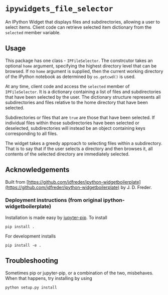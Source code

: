 # `ipywidgets_file_selector`

An IPython Widget that displays files and subdirectories, allowing a user to select items. Client code can retrieve selected item dictionary from the `selected` member variable.

## Usage

This package has one class - `IPFileSelector`. The constrcutor takes an optional `home` argument, specifying the highest directory level that can be browsed. If no `home` argument is supplied, then the current working directory of the IPython notebook as determined by `os.getcwd()` is used.

At any time, client code and access the `selected` member of `IPFileSelector`. It is a dictionary containing a list of files and subdirectories that have been selected by the user. The dictionary structure represents all subdirectories and files relative to the home directory that have been selected.

Subdirectories or files that are `true` are those that have been selected. If individual files within those subdirectories have been selected or deselected, subdirectories will instead be an object containing keys corresponding to all files.

The widget takes a greedy approach to selecting files within a subdirectory. That is to say that if the user selects a directory and then browses it, all contents of the selected directory are immediately selected.

## Acknowledgements

Built from [https://github.com/jdfreder/ipython-widgetboilerplate](https://github.com/jdfreder/ipython-widgetboilerplate) by J. D. Freder.

### Deployment instructions (from original ipython-widgetboilerplate)

Installation is made easy by [jupyter-pip](https://github.com/jdfreder/jupyter-pip).  To install  

```
pip install .
```

For development installs  

```
pip install -e .
```

## Troubleshooting

Sometimes pip or jupyter-pip, or a combination of the two, misbehaves.  When that happens, try installing by using  
```
python setup.py install
```
